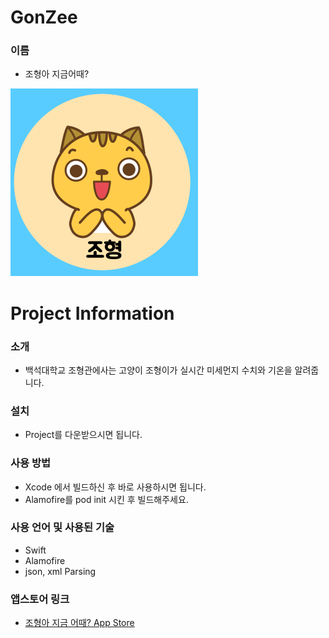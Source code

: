 # GonZee
 ### 이름
 * 조형아 지금어때?
 
 ![Github logo](/logo.png) 


# Project Information
### 소개
 * 백석대학교 조형관에사는 고양이 조형이가 실시간 미세먼지 수치와 기온을 알려줍니다.

### 설치 
 * Project를 다운받으시면 됩니다.

### 사용 방법
 * Xcode 에서 빌드하신 후 바로 사용하시면 됩니다.
 * Alamofire를 pod init 시킨 후 빌드해주세요.

### 사용 언어 및 사용된 기술
  * Swift
  * Alamofire
  * json, xml Parsing
  
  

### 앱스토어 링크
 * [조형아 지금 어때? App Store](https://apps.apple.com/us/app/%EC%A1%B0%ED%98%95%EC%95%84-%EC%A7%80%EA%B8%88-%EC%96%B4%EB%95%8C/id1517287850)
